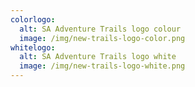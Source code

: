 ```yaml
---
colorlogo:
  alt: SA Adventure Trails logo colour
  image: /img/new-trails-logo-color.png
whitelogo:
  alt: SA Adventure Trails logo white
  image: /img/new-trails-logo-white.png
---
```



